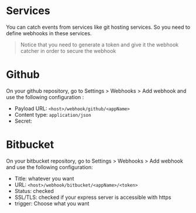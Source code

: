 # Services

You can catch events from services like git hosting services. So you need to define
webhooks in these services.

> Notice that you need to generate a token and give it the webhook catcher in order to secure the webhook

# Github

On your github repository, go to Settings > Webhooks > Add webhook and use the following configuration :

* Payload URL: `<host>/webhook/github/<appName>`
* Content type: `application/json`
* Secret: <your token>

# Bitbucket

On your bitbucket repository, go to Settings > Webhooks > Add webhook and use the following configuration:

* Title: whatever you want
* URL: `<host>/webhook/bitbucket/<appName>/<token>`
* Status: checked
* SSL/TLS: checked if your express server is accessible with https
* trigger: Choose what you want
